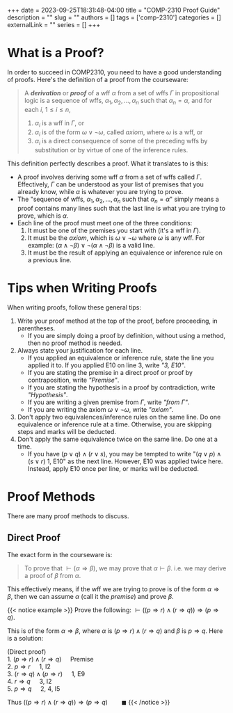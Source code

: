 +++ 
date = 2023-09-25T18:31:48-04:00
title = "COMP-2310 Proof Guide"
description = ""
slug = ""
authors = []
tags = ['comp-2310']
categories = []
externalLink = ""
series = []
+++

# What is a Proof?
In order to succeed in COMP2310, you need to have a good understanding of proofs. Here's the definition of a proof from the courseware:

> A ***derivation*** or ***proof*** of a wff $\alpha$ from a set of wffs $\Gamma$ in propositional logic is a sequence of wffs, $\alpha_1,\alpha_2,\dots,\alpha_n$ such that $\alpha_n=\alpha$, and for each $i,\;1\leq i\leq n$,
> 1. $\alpha_i$ is a wff in $\Gamma$, or
> 2. $\alpha_i$ is of the form $\omega\lor\lnot\omega$, called *axiom*, where $\omega$ is a wff, or
> 3. $\alpha_i$ is a direct consequence of some of the preceding wffs by substitution or by virtue of one of the inference rules.

This definition perfectly describes a proof. What it translates to is this:
- A proof involves deriving some wff $\alpha$ from a set of wffs called $\Gamma$. Effectively, $\Gamma$ can be understood as your list of premises that you already know, while $\alpha$ is whatever you are trying to prove.
- The "sequence of wffs, $\alpha_1,\alpha_2,\dots,\alpha_n$ such that $\alpha_n=\alpha$" simply means a proof contains many lines such that the last line is what you are trying to prove, which is $\alpha$.
- Each line of the proof must meet one of the three conditions:
  1. It must be one of the premises you start with (it's a wff in $\Gamma$).
  2. It must be the *axiom*, which is $\omega\lor\lnot\omega$ where $\omega$ is any wff. For example: $(\alpha\land\lnot\beta)\lor\lnot(\alpha\land\lnot\beta)$ is a valid line.
  3. It must be the result of applying an equivalence or inference rule on a previous line.

# Tips when Writing Proofs
When writing proofs, follow these general tips:
1. Write your proof method at the top of the proof, before proceeding, in parentheses.
    - If you are simply doing a proof by definition, without using a method, then no proof method is needed.
1. Always state your justification for each line.
    - If you applied an equivalence or inference rule, state the line you applied it to. If you applied E10 on line 3, write *"3, E10"*.
    - If you are stating the premise in a direct proof or proof by contraposition, write *"Premise"*.
    - If you are stating the hypothesis in a proof by contradiction, write *"Hypothesis"*.
    - If you are writing a given premise from $\Gamma$, write *"from $\Gamma$"*.
    - If you are writing the axiom $\omega\lor\lnot\omega$, write *"axiom"*.
2. Don't apply two equivalences/inference rules on the same line. Do one equivalence or inference rule at a time. Otherwise, you are skipping steps and marks will be deducted.
3. Don't apply the same equivalence twice on the same line. Do one at a time.
    - If you have $(p\lor q)\land(r\lor s)$, you may be tempted to write "$(q\lor p)\land(s\lor r)$ 1, E10" as the next line.
    However, E10 was applied twice here. Instead, apply E10 once per line, or marks will be deducted.

# Proof Methods
There are many proof methods to discuss.

## Direct Proof
The exact form in the courseware is:
> To prove that $\vdash(\alpha\Rightarrow\beta)$, we may prove that $\alpha\vdash\beta$. i.e. we may derive a proof of $\beta$ from $\alpha$.

This effectively means, if the wff we are trying to prove is of the form $\alpha\Rightarrow\beta$, then we can assume $\alpha$ (call it the *premise*) and prove $\beta$.

{{< notice example >}}
Prove the following: $\vdash((p\Rightarrow r)\land(r\Rightarrow q))\Rightarrow(p\Rightarrow q)$.

This is of the form $\alpha\Rightarrow\beta$, where $\alpha$ is $(p\Rightarrow r)\land(r\Rightarrow q)$ and $\beta$ is $p\Rightarrow q$. Here is a solution:

(Direct proof)\
1\. $(p\Rightarrow r)\land(r\Rightarrow q)\quad$ Premise\
2\. $p\Rightarrow r\quad$ 1, I2\
3\. $(r\Rightarrow q)\land(p\Rightarrow r)\quad$ 1, E9\
4\. $r\Rightarrow q\quad$ 3, I2\
5\. $p\Rightarrow q\quad$ 2, 4, I5

Thus $((p\Rightarrow r)\land(r\Rightarrow q))\Rightarrow(p\Rightarrow q)\qquad\blacksquare$
{{< /notice >}}